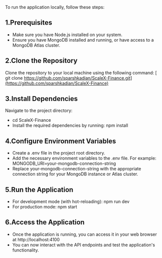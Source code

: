 To run the application locally, follow these steps:

## 1.Prerequisites
* Make sure you have Node.js installed on your system.
* Ensure you have MongoDB installed and running, or have access to a MongoDB Atlas cluster.

## 2.Clone the Repository
Clone the repository to your local machine using the following command:
[ git clone https://github.com/sparshkadian/ScaleX-Finance.git](https://github.com/sparshkadian/ScaleX-Finance)

## 3.Install Dependencies
Navigate to the project directory:
* cd ScaleX-Finance
* Install the required dependencies by running: npm install

## 4.Configure Environment Variables
 * Create a .env file in the project root directory.
 * Add the necessary environment variables to the .env file. For example: MONGODB_URI=your-mongodb-connection-string
 * Replace your-mongodb-connection-string with the appropriate connection string for your MongoDB instance or Atlas cluster.
 
## 5.Run the Application
* For development mode (with hot-reloading): npm run dev
* For production mode: npm start

## 6.Access the Application
* Once the application is running, you can access it in your web browser at http://localhost:4100
* You can now interact with the API endpoints and test the application's functionality.

